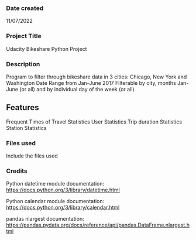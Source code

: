 ### Date created
11/07/2022

### Project Title
Udacity Bikeshare Python Project

### Description
Program to filter through bikeshare data in 3 cities: Chicago, New York and Washington 
Date Range from Jan-June 2017 
Filterable by city, months Jan-June (or all) and by individual day of the week (or all)

## Features

Frequent Times of Travel Statistics 
User Statistics
Trip duration Statistics 
Station Statistics

### Files used
Include the files used

### Credits

Python datetime module documentation: https://docs.python.org/3/library/datetime.html

Python calendar module documentation: https://docs.python.org/3/library/calendar.html

pandas nlargest documentation: https://pandas.pydata.org/docs/reference/api/pandas.DataFrame.nlargest.html



